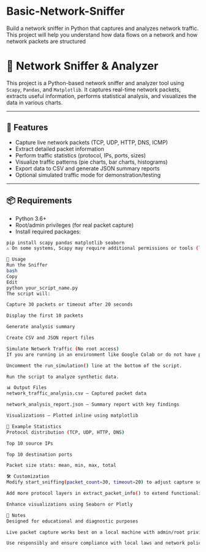 # Basic-Network-Sniffer
Build a network sniffer in Python that captures and  analyzes network traffic. This project will help you  understand how data flows on a network and how  network packets are structured


# 📡 Network Sniffer & Analyzer

This project is a Python-based network sniffer and analyzer tool using `Scapy`, `Pandas`, and `Matplotlib`. It captures real-time network packets, extracts useful information, performs statistical analysis, and visualizes the data in various charts.

---

## 🔧 Features

- Capture live network packets (TCP, UDP, HTTP, DNS, ICMP)
- Extract detailed packet information
- Perform traffic statistics (protocol, IPs, ports, sizes)
- Visualize traffic patterns (pie charts, bar charts, histograms)
- Export data to CSV and generate JSON summary reports
- Optional simulated traffic mode for demonstration/testing

---

## 📦 Requirements

- Python 3.6+
- Root/admin privileges (for real packet capture)
- Install required packages:

```bash
pip install scapy pandas matplotlib seaborn
⚠️ On some systems, Scapy may require additional permissions or tools (like tcpdump or libpcap).

🚀 Usage
Run the Sniffer
bash
Copy
Edit
python your_script_name.py
The script will:

Capture 30 packets or timeout after 20 seconds

Display the first 10 packets

Generate analysis summary

Create CSV and JSON report files

Simulate Network Traffic (No root access)
If you are running in an environment like Google Colab or do not have permission to sniff packets:

Uncomment the run_simulation() line at the bottom of the script.

Run the script to analyze synthetic data.

📊 Output Files
network_traffic_analysis.csv — Captured packet data

network_analysis_report.json — Summary report with key findings

Visualizations — Plotted inline using matplotlib

🧪 Example Statistics
Protocol distribution (TCP, UDP, HTTP, DNS)

Top 10 source IPs

Top 10 destination ports

Packet size stats: mean, min, max, total

🛠️ Customization
Modify start_sniffing(packet_count=30, timeout=20) to adjust capture settings

Add more protocol layers in extract_packet_info() to extend functionality

Enhance visualizations using Seaborn or Plotly

📌 Notes
Designed for educational and diagnostic purposes

Live packet capture works best on a local machine with admin/root privileges

Use responsibly and ensure compliance with local laws and network policies
